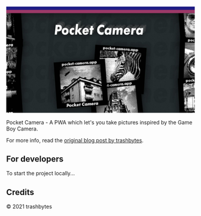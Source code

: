 ![pocket camera](/assets/pocketcamera-1280x720.jpg)

Pocket Camera - A PWA which let's you take pictures inspired by the Game Boy Camera.

For more info, read the [original blog post by trashbytes](https://trashbytes.cc/blog/pocket-camera-a-pwa-which-let-s-you-take-pictures-inspired-by-the-game-boy-camera).

## For developers

To start the project locally...

## Credits

© 2021 trashbytes
